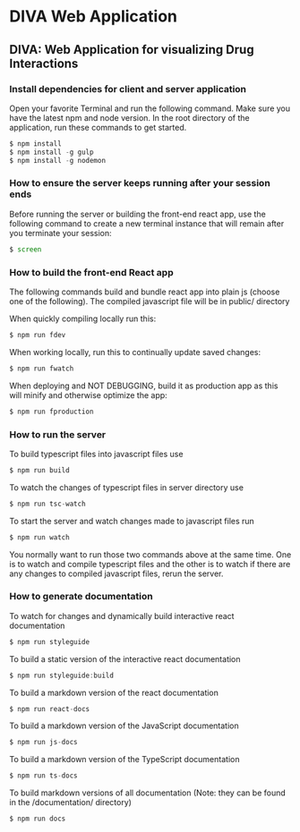 # DIVA Web Application

## DIVA: Web Application for visualizing Drug Interactions

### Install dependencies for client and server application

Open your favorite Terminal and run the following command. Make sure you have the latest npm and node version. In the root directory of the application, run these commands to get started.
```js static
$ npm install
$ npm install -g gulp
$ npm install -g nodemon
```

### How to ensure the server keeps running after your session ends

Before running the server or building the front-end react app, use the following command to create a new terminal instance that will remain after you terminate your session:
```js static
$ screen
```

### How to build the front-end React app 

The following commands build and bundle react app into plain js (choose one of the following). The compiled javascript file will be in public/ directory

When quickly compiling locally run this:
```js static
$ npm run fdev
```
When working locally, run this to continually update saved changes:
```js static
$ npm run fwatch
```
When deploying and NOT DEBUGGING, build it as production app as this will minify and otherwise optimize the app:
```js static
$ npm run fproduction
```

### How to run the server

To build typescript files into javascript files use
```js static
$ npm run build
```

To watch the changes of typescript files in server directory use
```js static
$ npm run tsc-watch
```

To start the server and watch changes made to javascript files run
```js static
$ npm run watch
```
You normally want to run those two commands above at the same time. One is to watch and compile typescript files and the other is to watch if there are any changes to compiled javascript files, rerun the server.

### How to generate documentation

To watch for changes and dynamically build interactive react documentation
```js static
$ npm run styleguide
```

To build a static version of the interactive react documentation
```js static
$ npm run styleguide:build
```

To build a markdown version of the react documentation
```js static
$ npm run react-docs
```

To build a markdown version of the JavaScript documentation
```js static
$ npm run js-docs
```

To build a markdown version of the TypeScript documentation
```js static
$ npm run ts-docs
```

To build markdown versions of all documentation (Note: they can be found in the /documentation/ directory)
```js static
$ npm run docs
```
